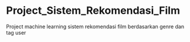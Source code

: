 # Project_Sistem_Rekomendasi_Film
Project machine learning sistem rekomendasi film berdasarkan genre dan tag user
